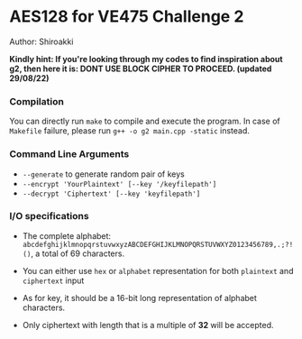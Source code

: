 # AES128 for VE475 Challenge 2

Author:  Shiroakki 

**Kindly hint: If you're looking through my codes to find inspiration about g2, then here it is: DONT USE BLOCK CIPHER TO PROCEED. (updated 29/08/22)**



### Compilation 

You can directly run `make`  to compile and execute the program. In case of `Makefile` failure, please run `g++ -o g2 main.cpp -static` instead.



### Command Line Arguments

- `--generate` to generate random pair of keys
- `--encrypt 'YourPlaintext' [--key '/keyfilepath']`
- `--decrypt 'Ciphertext' [--key 'keyfilepath']`



### I/O specifications

- The complete alphabet: `abcdefghijklmnopqrstuvwxyzABCDEFGHIJKLMNOPQRSTUVWXYZ0123456789,.;?!()`, a total of 69 characters.

- You can either use `hex` or `alphabet` representation for both `plaintext` and `ciphertext` input

- As for key, it should be a 16-bit long representation of alphabet characters. 

- Only ciphertext with length that is a multiple of **32** will be accepted. 

  

